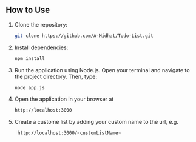 ## How to Use

1. Clone the repository:
   ```bash
   git clone https://github.com/A-Midhat/Todo-List.git
2. Install dependencies:
    ```bash
    npm install
5. Run the application using Node.js. Open your terminal and navigate to the project directory. Then, type:
   ```bash
   node app.js
6. Open the application in your browser at
   ```bash
   http://localhost:3000
8. Create a custome list by adding your custom name to the url, e.g.
   ```bash
    http://localhost:3000/<customListName>
